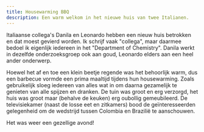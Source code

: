 ```yaml
---
title: Housewarming BBQ
description: Een warm welkom in het nieuwe huis van twee Italianen.
---
```

Italiaanse collega's Danila en Leonardo hebben een nieuw huis betrokken en dat moest gevierd worden. Ik schrijf vaak "collega", maar daarmee bedoel ik eigenlijk iedereen in het "Department of Chemistry". Danila werkt in dezelfde onderzoeksgroep ook aan goud, Leonardo elders aan een heel ander onderwerp.

Hoewel het af en toe een klein beetje regende was het behoorlijk warm, dus een barbecue vormde een prima maaltijd tijdens hun housewarming. Zoals gebruikelijk sloeg iedereen van alles wat in om daarna gezamelijk te genieten van alle spijzen en dranken. De tuin was groot en erg verzorgd, het huis was groot maar (behalve de keuken) erg oubollig gemeubileerd. De televisiekamer (naast de losse eet en zitkamers) bood de geïnteresseerden gelegenheid om de wedstrijd tussen Colombia en Brazilië te aanschouwen.

Het was weer een gezellige avond!
